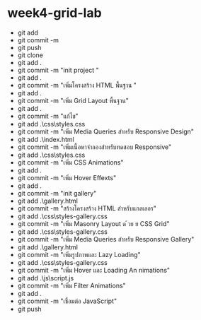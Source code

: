 # week4-grid-lab
- git add
- git commit -m
- git push
- git clone
- git add .
- git commit -m "init project "
- git add .
- git commit -m "เพิ่มโครงสร้าง HTML พื้นฐาน "
- git add .
- git commit -m "เพิ่ม Grid Layout พื้นฐาน"
- git add .
- git commit -m "แก้ไข"
- git add .\css\styles.css
- git commit -m "เพิ่ม Media Queries สําหรับ Responsive Design"
- git add .\index.html
- git commit -m "เพิ่มเนื้อหาจําลองสําหรับทดสอบ Responsive"
- git add .\css\styles.css
- git commit -m "เพิ่ม CSS Animations"
- git add .
- git commit -m "เพิ่ม Hover Effexts"
- git add .
- git commit -m "init gallery"
- git add .\gallery.html
- git commit -m "สร้างโครงสร้าง HTML สําหรับแกลเลอร"
- git add .\css\styles-gallery.css
- git commit -m "เพิ่ม Masonry Layout ด ้วย  ย CSS Grid"
- git add .\css\styles-gallery.css
- git commit -m "เพิ่ม Media Queries สําหรับ Responsive Gallery"
- git add .\gallery.html
- git commit -m "เพิ่มรูปภาพและ Lazy Loading"
- git add .\css\styles-gallery.css
- git commit -m "เพิ่ม Hover และ Loading An nimations"
- git add .\js\script.js
- git commit -m "เพิ่ม Filter Animations"
- git add .
- git commit -m "เชื่อมต่อ JavaScript"
- git push